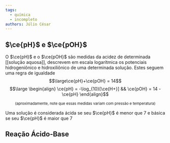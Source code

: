 ```yaml
---
tags:
  - química
  - incompleto
authors: Júlio César
---
```

## $\ce{pH}$ e $\ce{pOH}$

O $\ce{pH}$ e o $\ce{pOH}$  são medidas da acidez de determinada [[solução aquosa]], descrevem em escala logarítmica os potenciais hidrogeniônico e hidroxiliônico de uma determinada solução. Estes seguem uma regra de igualdade
$$\large\ce{pH}+\ce{pOH} = 14$$
$$\large \begin{align}
\ce{pH} = -\log_{10}[\ce{H+}] &&
\ce{pOH} = 14 - \ce{pH}
\end{align}$$
<center><sup>(aproximadamente, note que essas medidas variam com pressão e temperatura)</sup></center>

Uma solução é considerada ácida se seu $\ce{pH}$ é menor que 7 e básica se seu $\ce{pH}$ é maior que 7
## Reação Ácido-Base
